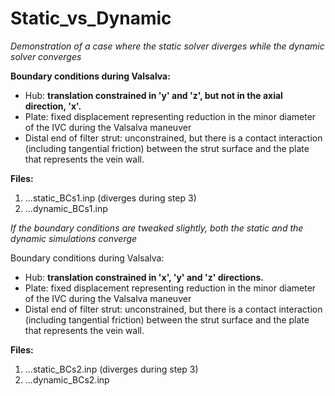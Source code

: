 # Static_vs_Dynamic

*Demonstration of a case where the static solver diverges while the dynamic solver converges*

**Boundary conditions during Valsalva:**
  - Hub: **translation constrained in 'y' and 'z', but not in the axial direction, 'x'.**
  - Plate: fixed displacement representing reduction in the minor diameter of the IVC during the Valsalva maneuver
  - Distal end of filter strut: unconstrained, but there is a contact interaction (including tangential friction) between the strut surface and the plate that represents the vein wall.

**Files:**
  1. ...static_BCs1.inp (diverges during step 3) 
  2. ...dynamic_BCs1.inp 

*If the boundary conditions are tweaked slightly, both the static and the dynamic simulations converge*

Boundary conditions during Valsalva:
  - Hub: **translation constrained in 'x', 'y' and 'z' directions.**
  - Plate: fixed displacement representing reduction in the minor diameter of the IVC during the Valsalva maneuver
  - Distal end of filter strut: unconstrained, but there is a contact interaction (including tangential friction) between the strut surface and the plate that represents the vein wall.
  
**Files:**
  1. ...static_BCs2.inp (diverges during step 3) 
  2. ...dynamic_BCs2.inp 
